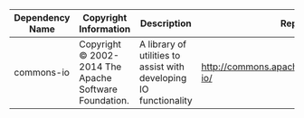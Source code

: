 | Dependency Name | Copyright Information | Description |	Repo URL | License Type	| License URL |
|-----------------|-----------------------|-------------|----------|--------------|-------------|
|commons-io|Copyright © 2002-2014 The Apache Software Foundation.|A library of utilities to assist with developing IO functionality|http://commons.apache.org/proper/commons-io/|Apache 2.0||
